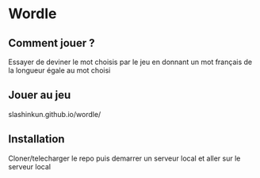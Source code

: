 # Wordle

## Comment jouer ?

Essayer de deviner le mot choisis par le jeu en donnant un mot français de la longueur égale au mot choisi

## Jouer au jeu
slashinkun.github.io/wordle/

## Installation
Cloner/telecharger le repo puis demarrer un serveur local et aller sur le serveur local
